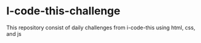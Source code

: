 # I-code-this-challenge
This repository consist of daily challenges from i-code-this using html, css, and js 
